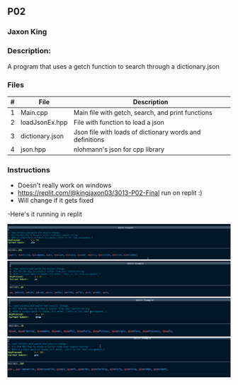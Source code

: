 ## P02
### Jaxon King
### Description:

A program that uses a getch function to search through a dictionary.json

### Files

|   #   | File             | Description                                        |
| :---: | ---------------- | -------------------------------------------------- |
|   1   | Main.cpp         | Main file with getch, search, and print functions  |
|   2   | loadJsonEx.hpp   | File with function to load a json                  |
|   3   | dictionary.json  | Json file with loads of dictionary words and definitions |
|   4   | json.hpp         | nlohmann's json for cpp library                    |

### Instructions

- Doesn't really work on windows
- https://replit.com/@kingjaxon03/3013-P02-Final run on replit :)
- Will change if it gets fixed


-Here's it running in replit

<img src="1.png" width="800">
<img src="2.png" width="800">
<img src="3.png" width="800">
<img src="4.png" width="800">
